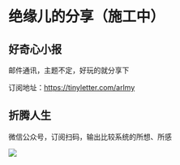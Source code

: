 # 绝缘儿的分享（施工中）

## 好奇心小报

邮件通讯，主题不定，好玩的就分享下

订阅地址：https://tinyletter.com/arlmy

## 折腾人生

微信公众号，订阅扫码，输出比较系统的所想、所感

![](http://7xjmz2.dl1.z0.glb.clouddn.com/16-5-20/61439846.jpg)
